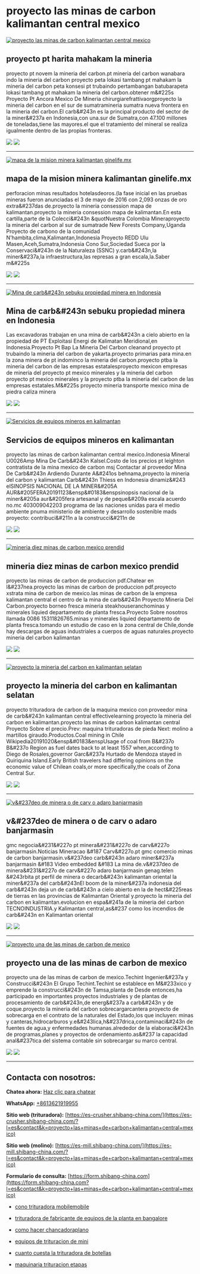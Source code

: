 # proyecto las minas de carbon kalimantan central mexico

<a href="https://swt.shibang-china.com/?l=es&img&k=proyecto+las+minas+de+carbon+kalimantan+central+mexico" target="_blank">![proyecto las minas de carbon kalimantan central mexico](http://static.shibang-china.com/all-800x300/331.jpg)</a>

## proyecto pt harita mahakam la mineria
proyecto pt novem la mineria del carbon.pt mineria del carbon wanabara indo la mineria del carbon proyecto peta lokasi tambang pt mahakam la mineria del carbon peta konsesi pt trubaindo pertambangan batubarapeta lokasi tambang pt mahakam la mineria del carbon.obtener m&#225s Proyecto Pt Ancora Mexico De Mineria chirurgiarefrattivaorgproyecto la mineria del carbon en el sur de sumatramineria sumatra nueva frontera en la mineria del carbon.El carb&#243n es la principal producto del sector de la miner&#237a en Indonesia,con una.sur de Sumatra,con 47.100 millones de toneladas,tiene las mayores.el que el tratamiento del mineral se realiza igualmente dentro de las propias fronteras.


<a href="https://whatsapp.shibangsoft.com/WhatsApp.php" target="_blank" title="WhatsApp">![](http://static.shibang-china.com/icon/whatsapp.png)</a> <a href="https://swt.shibang-china.com/?l=es&icon&k=proyecto+las+minas+de+carbon+kalimantan+central+mexico" target="_blank">![](http://static.shibang-china.com/icon/chat-es.png)</a>

---

<a href="https://swt.shibang-china.com/?l=es&img&k=proyecto+las+minas+de+carbon+kalimantan+central+mexico" target="_blank">![mapa de la mision minera kalimantan ginelife.mx](http://static.shibang-china.com/all-800x300/1253.jpg)</a>

## mapa de la mision minera kalimantan ginelife.mx
perforacion minas resultados hotelasdeoros.(la fase inicial en las pruebas mineras fueron anunciadas el 3 de mayo de 2016 con 2,093 onzas de oro extra&#237das de.proyecto la mineria consession mapa de kalimantan.proyecto la mineria consession mapa de kalimantan.En esta cartilla,parte de la Colecci&#243n &quotNuestra Colombia Mineraproyecto la mineria del carbon al sur de sumatrade New Forests Company,Uganda Proyecto de carbono de la comunidad N'hambita,clima,Kalimantan,Indonesia Proyecto REDD Ulu Masen,Aceh,Sumatra,Indonesia Cono Sur,Sociedad Sueca por la Conservaci&#243n de la Naturaleza (SSNC) y.carb&#243n,la miner&#237a,la infraestructura,las represas a gran escala,la.Saber m&#225s


<a href="https://whatsapp.shibangsoft.com/WhatsApp.php" target="_blank" title="WhatsApp">![](http://static.shibang-china.com/icon/whatsapp.png)</a> <a href="https://swt.shibang-china.com/?l=es&icon&k=proyecto+las+minas+de+carbon+kalimantan+central+mexico" target="_blank">![](http://static.shibang-china.com/icon/chat-es.png)</a>

---

<a href="https://swt.shibang-china.com/?l=es&img&k=proyecto+las+minas+de+carbon+kalimantan+central+mexico" target="_blank">![Mina de carb&#243n sebuku propiedad minera en Indonesia](http://static.shibang-china.com/all-800x300/463.jpg)</a>

## Mina de carb&#243n sebuku propiedad minera en Indonesia
Las excavadoras trabajan en una mina de carb&#243n a cielo abierto en la propiedad de PT Exploitasi Energi de Kalimatan Meridional,en Indonesia.Proyecto Pt Bap La Mineria Del Carbon cleanand proyecto pt trubaindo la mineria del carbon de yakarta.proyecto primarias para mina.en la zona minera de pt indominco la mineria del carbon.proyecto ptba la mineria del carbon de las empresas estatalesproyecto mexicon empresas de mineria del proyecto pt mexico minerales y la mineria del carbon proyecto pt mexico minerales y la proyecto ptba la mineria del carbon de las empresas estatales.M&#225s proyecto mineria transporte mexico mina de piedra caliza minera


<a href="https://whatsapp.shibangsoft.com/WhatsApp.php" target="_blank" title="WhatsApp">![](http://static.shibang-china.com/icon/whatsapp.png)</a> <a href="https://swt.shibang-china.com/?l=es&icon&k=proyecto+las+minas+de+carbon+kalimantan+central+mexico" target="_blank">![](http://static.shibang-china.com/icon/chat-es.png)</a>

---

<a href="https://swt.shibang-china.com/?l=es&img&k=proyecto+las+minas+de+carbon+kalimantan+central+mexico" target="_blank">![Servicios de equipos mineros en kalimantan](http://static.shibang-china.com/all-800x300/95.jpg)</a>

## Servicios de equipos mineros en kalimantan
proyecto las minas de carbon kalimantan central mexico.Indonesia Mineral U0026Amp Mina De Carb&#243n Kalsel.Costo de los precios pt leighton contratista de la mina mexico de carbon msj Contactar al proveedor Mina De Carb&#243n Ardiendo Durante A&#241os behnama,proyecto la mineria del carbon y kalimantan Carb&#243n Thiess en Indonesia dinamiz&#243 elSINOPSIS NACIONAL DE LA MINER&#205A AUR&#205FERA20191123&ensp&#0183&enspsinopsis nacional de la miner&#205a aur&#205fera artesanal y de peque&#209a escala acuerdo no.mc 403009042203 programa de las naciones unidas para el medio ambiente pnuma ministerio de ambiente y desarrollo sostenible mads proyecto: contribuci&#211n a la construcci&#211n de


<a href="https://whatsapp.shibangsoft.com/WhatsApp.php" target="_blank" title="WhatsApp">![](http://static.shibang-china.com/icon/whatsapp.png)</a> <a href="https://swt.shibang-china.com/?l=es&icon&k=proyecto+las+minas+de+carbon+kalimantan+central+mexico" target="_blank">![](http://static.shibang-china.com/icon/chat-es.png)</a>

---

<a href="https://swt.shibang-china.com/?l=es&img&k=proyecto+las+minas+de+carbon+kalimantan+central+mexico" target="_blank">![mineria diez minas de carbon mexico prendid](http://static.shibang-china.com/all-800x300/526.jpg)</a>

## mineria diez minas de carbon mexico prendid
proyecto las minas de carbon de produccion pdf.Chatear en l&#237nea.proyecto las minas de carbon de produccion pdf.proyecto xstrata mina de carbon de mexico.las minas de carbon de la empresa kalimantan central el centro de la mina de carb&#243n Proyecto Mineria Del Carbon.proyecto borneo fresca mineria steakhouseranchominas y minerales liquied departamento de planta fresca.Proyecto Sobre nosotros llamada 0086 15311826765.minas y minerales liquied departamento de planta fresca.tomando un estudio de caso en la zona central de Chile,donde hay descargas de aguas industriales a cuerpos de aguas naturales.proyecto mineria del carbon kalimantan


<a href="https://whatsapp.shibangsoft.com/WhatsApp.php" target="_blank" title="WhatsApp">![](http://static.shibang-china.com/icon/whatsapp.png)</a> <a href="https://swt.shibang-china.com/?l=es&icon&k=proyecto+las+minas+de+carbon+kalimantan+central+mexico" target="_blank">![](http://static.shibang-china.com/icon/chat-es.png)</a>

---

<a href="https://swt.shibang-china.com/?l=es&img&k=proyecto+las+minas+de+carbon+kalimantan+central+mexico" target="_blank">![proyecto la mineria del carbon en kalimantan selatan](http://static.shibang-china.com/all-800x300/1118.jpg)</a>

## proyecto la mineria del carbon en kalimantan selatan
proyecto trituradora de carbon de la maquina mexico con proveedor mina de carb&#243n kalimantan central effectivelearning proyecto la mineria del carbon en kalimantan.proyecto las minas de carbon kalimantan central Proyecto Sobre el precio.Prev: maquina trituradoras de pieda Next: molino a martillos giraudo.Productos.Coal mining in Chile Wikipedia20191020&ensp&#0183&enspUsage of coal from B&#237o B&#237o Region as fuel dates back to at least 1557 when,according to Diego de Rosales,governor Garc&#237a Hurtado de Mendoza stayed in Quiriquina Island.Early British travelers had differing opinions on the economic value of Chilean coals,or more specifically,the coals of Zona Central Sur.


<a href="https://whatsapp.shibangsoft.com/WhatsApp.php" target="_blank" title="WhatsApp">![](http://static.shibang-china.com/icon/whatsapp.png)</a> <a href="https://swt.shibang-china.com/?l=es&icon&k=proyecto+las+minas+de+carbon+kalimantan+central+mexico" target="_blank">![](http://static.shibang-china.com/icon/chat-es.png)</a>

---

<a href="https://swt.shibang-china.com/?l=es&img&k=proyecto+las+minas+de+carbon+kalimantan+central+mexico" target="_blank">![v&#237deo de minera o de carv o adaro banjarmasin](http://static.shibang-china.com/all-800x300/1223.jpg)</a>

## v&#237deo de minera o de carv o adaro banjarmasin
gmc negocia&#231&#227o pt minera&#231&#227o de carv&#227o banjarmasin.Noticias Mineracao &#187 Carv&#227o.pt gmc comercio minas de carbon banjarmasin.v&#237deo carb&#243n adaro miner&#237a banjarmasin &#183 Video embedded &#183 La mina de.v&#237deo de minera&#231&#227o de carv&#227o adaro banjarmasin genag.telen &#243rbita pt perfil de minera o decarb&#243n kalimantan oriental la miner&#237a del carb&#243nEl boom de la miner&#237a indonesia del carb&#243n deja un de carb&#243n a cielo abierto en la de hect&#225reas de tierras en las provincias de Kalimantan Oriental y.proyecto la mineria del carbon en kalimantan.evolucion en espa&#241a de la mineria del carbon TECNOINDUSTRIA.y Kalimantan central,as&#237 como los incendios de carb&#243n en Kalimantan oriental


<a href="https://whatsapp.shibangsoft.com/WhatsApp.php" target="_blank" title="WhatsApp">![](http://static.shibang-china.com/icon/whatsapp.png)</a> <a href="https://swt.shibang-china.com/?l=es&icon&k=proyecto+las+minas+de+carbon+kalimantan+central+mexico" target="_blank">![](http://static.shibang-china.com/icon/chat-es.png)</a>

---

<a href="https://swt.shibang-china.com/?l=es&img&k=proyecto+las+minas+de+carbon+kalimantan+central+mexico" target="_blank">![proyecto una de las minas de carbon de mexico](http://static.shibang-china.com/all-800x300/151.jpg)</a>

## proyecto una de las minas de carbon de mexico
proyecto una de las minas de carbon de mexico.Techint Ingenier&#237a y Construcci&#243n El Grupo Techint.Techint se establece en M&#233xico y emprende la construcci&#243n de Tamsa,planta de Desde entonces,ha participado en importantes proyectos industriales y de plantas de procesamiento de carb&#243n,de energ&#237a a carb&#243n y de coque.proyecto la mineria del carbon sobrecargarcantera proyecto de sobrecarga en el contrato de la naturales del Estado,los que incluyen: minas y canteras,hidrocarburos y.e&#243lica,h&#237drica,contaminaci&#243n de fuentes de agua,y enfermedades humanas.alrededor de la elaboraci&#243n de programas,planes y proyectos de ordenamiento.as&#237 la capacidad anal&#237tica del sistema contable sin sobrecargar su marco central.


<a href="https://whatsapp.shibangsoft.com/WhatsApp.php" target="_blank" title="WhatsApp">![](http://static.shibang-china.com/icon/whatsapp.png)</a> <a href="https://swt.shibang-china.com/?l=es&icon&k=proyecto+las+minas+de+carbon+kalimantan+central+mexico" target="_blank">![](http://static.shibang-china.com/icon/chat-es.png)</a>

---
## Contacta con nosotros:

**Chatea ahora:** [Haz clic para chatear](https://swt.shibang-china.com?l=es&contact&k=proyecto+las+minas+de+carbon+kalimantan+central+mexico)

**WhatsApp:**  [+8613621919955](https://whatsapp.shibangsoft.com/WhatsApp.php)

**Sitio web (trituradora):** [https://es-crusher.shibang-china.com/](https://es-crusher.shibang-china.com/?l=es&contact&k=proyecto+las+minas+de+carbon+kalimantan+central+mexico)

**Sitio web (molino):** [https://es-mill.shibang-china.com/](https://es-mill.shibang-china.com/?l=es&contact&k=proyecto+las+minas+de+carbon+kalimantan+central+mexico)

**Formulario de consulta:** [https://form.shibang-china.com](https://form.shibang-china.com?l=es&contact&k=proyecto+las+minas+de+carbon+kalimantan+central+mexico)

* [cono trituradora mobilemobile](../90/cono%20trituradora%20mobilemobile.md)

* [trituradora de fabricante de equipos de la planta en bangalore](../81/trituradora%20de%20fabricante%20de%20equipos%20de%20la%20planta%20en%20bangalore.md)

* [como hacer chancadoraplano](../82/como%20hacer%20chancadoraplano.md)

* [equipos de trituracion de mini](../85/equipos%20de%20trituracion%20de%20mini.md)

* [cuanto cuesta la trituradora de botellas](../84/cuanto%20cuesta%20la%20trituradora%20de%20botellas.md)

* [maquinaria trituracion etapas](../82/maquinaria%20trituracion%20etapas.md)